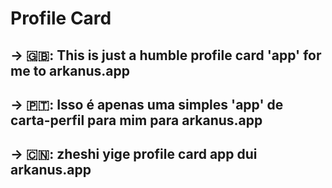 # Profile Card

## -> 🇬🇧: This is just a humble profile card 'app' for me to arkanus.app

## -> 🇵🇹: Isso é apenas uma simples 'app' de carta-perfil para mim para arkanus.app

## -> 🇨🇳: zheshi yige profile card app dui arkanus.app
